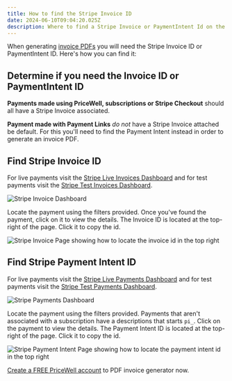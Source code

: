 ```yaml
---
title: How to find the Stripe Invoice ID
date: 2024-06-10T09:04:20.025Z
description: Where to find a Stripe Invoice or PaymentIntent Id on the Stripe Dashboard
---
```

When generating [invoice PDFs](/features/invoices/generating-invoices/) you will need the Stripe Invoice ID or PaymentIntent ID. Here's how you can find it:

## Determine if you need the Invoice ID or PaymentIntent ID

**Payments made using PriceWell, subscriptions or Stripe Checkout** should all have a Stripe Invoice associated.

**Payment made with Payment Links** _do not_ have a Stripe Invoice attached be default. For this you'll need to find the Payment Intent instead in order to generate an invoice PDF.

## Find Stripe Invoice ID

For live payments visit the [Stripe Live Invoices Dashboard](https://dashboard.stripe.com/invoices) and for test payments visit the [Stripe Test Invoices Dashboard](https://dashboard.stripe.com/test/invoices).

![Stripe Invoice Dashboard](/img/stripe-invoice-dashboard.png)

Locate the payment using the filters provided. Once you've found the payment, click on it to view the details. The Invoice ID is located at the top-right of the page. Click it to copy the id.

![Stripe Invoice Page showing how to locate the invoice id in the top right](/img/stripe-invoice-id.png)

## Find Stripe Payment Intent ID

For live payments visit the [Stripe Live Payments Dashboard](https://dashboard.stripe.com/payments) and for test payments visit the [Stripe Test Payments Dashboard](https://dashboard.stripe.com/test/payments).

![Stripe Payments Dashboard](/img/stripe-payment-dashboard.png)

Locate the payment using the filters provided. Payments that aren't associated with a subscription have a descriptions that starts `pi_`. Click on the payment to view the details. The Payment Intent ID is located at the top-right of the page. Click it to copy the id.

![Stripe Payment Intent Page showing how to locate the payment intent id in the top right](/img/stripe-payment-id.png)

[Create a FREE PriceWell account](https://app.pricewell.io/register) to PDF invoice generator now.

